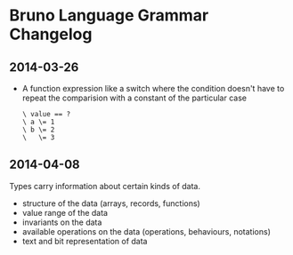 Bruno Language Grammar Changelog
================================

2014-03-26
----------

- A function expression like a switch where the condition doesn't have to repeat the comparision with a constant of the particular case

      \ value == ?
      \ a \= 1
      \ b \= 2
      \   \= 3
      

2014-04-08
----------
Types carry information about certain kinds of data.

- structure of the data (arrays, records, functions)
- value range of the data
- invariants on the data
- available operations on the data (operations, behaviours, notations)
- text and bit representation of data